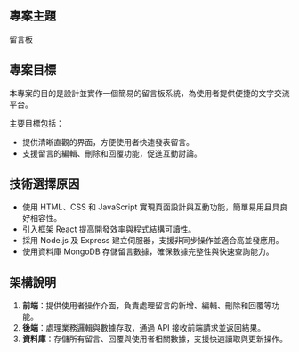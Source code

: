 ## 專案主題
留言板

## 專案目標
本專案的目的是設計並實作一個簡易的留言板系統，為使用者提供便捷的文字交流平台。  

主要目標包括：  
  - 提供清晰直觀的界面，方便使用者快速發表留言。  
  - 支援留言的編輯、刪除和回覆功能，促進互動討論。   

## 技術選擇原因
  - 使用 HTML、CSS 和 JavaScript 實現頁面設計與互動功能，簡單易用且具良好相容性。  
  - 引入框架 React 提高開發效率與程式結構可讀性。  
  - 採用 Node.js 及 Express 建立伺服器，支援非同步操作並適合高並發應用。  
  - 使用資料庫 MongoDB 存儲留言數據，確保數據完整性與快速查詢能力。   

## 架構說明
  1. **前端**：提供使用者操作介面，負責處理留言的新增、編輯、刪除和回覆等功能。  
  2. **後端**：處理業務邏輯與數據存取，通過 API 接收前端請求並返回結果。  
  3. **資料庫**：存儲所有留言、回覆與使用者相關數據，支援快速讀取與更新操作。  